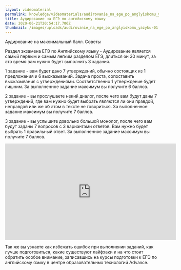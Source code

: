 ```yaml
---
layout: videomaterial
permalink: knowledge/videomaterials/audirovanie_na_ege_po_anglyiskomu_yazyku/index.html
title: Аудирование на ЕГЭ по англйискому языку
date: 2020-06-21T20:54:17.706Z
thumbnail: /images/uploads/audirovanie_na_ege_po_anglyiskomu_yazyku-01.jpg
---
```

Аудирование на максимальный балл. Советы

Раздел экзамена ЕГЭ по Английскому языку - Аудирование является самый первым и самым легким разделом ЕГЭ, длиться он 30 минут, за это время вам нужно будет выполнить 3 задания.

1 задание - вам будет дано 7 утверждений, обычно состоящих из 1 предложения и 6 высказываний. Задача проста, сопоставить высказывания с утверждениями. Соответственно 1 утверждение будет лишним. За выполненное задание максимум вы получите 6 баллов.

2 задание - вы прослушаете некий диалог, после чего вам будут даны 7 утверждений, где вам нужно будет выбрать являются ли они правдой, неправдой или же об этом в тексте не говориться. За выполненное задание максимум вы получите 7 баллов.

3 задание - вы услышите довольно большой монолог, после чего вам будут заданы 7 вопросов с 3 вариантами ответов. Вам нужно будет выбрать 1 правильный ответ. За выполненное задание максимум вы получите 7 баллов.

<iframe width="560" height="315" src="https://www.youtube.com/embed/RQeVQVG6pNc" frameborder="0" allow="accelerometer; autoplay; encrypted-media; gyroscope; picture-in-picture" allowfullscreen></iframe>

Так же вы узнаете как избежать ошибок при выполнении заданий, как лучше подготовиться, какие существуют лайфхаки и на что стоит обратить особое внимание, записавшись на курсы подготовки к ЕГЭ по английскому языку в центре образовательных технологий Advance.
